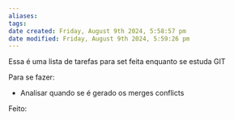```yaml
---
aliases: 
tags: 
date created: Friday, August 9th 2024, 5:58:57 pm
date modified: Friday, August 9th 2024, 5:59:26 pm
---
```

Essa é uma lista de tarefas para set feita enquanto se estuda GIT

Para se fazer:
- Analisar quando se é gerado os merges conflicts

Feito: